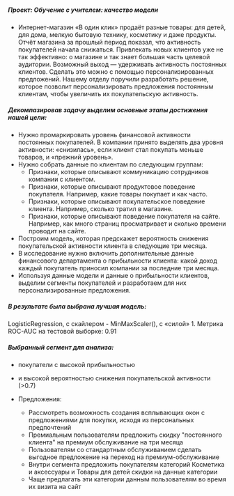 ##### Проект: Обучение с учителем: качество модели
- Интернет-магазин «В один клик» продаёт разные товары: для детей, для дома, мелкую бытовую технику, косметику и даже продукты. Отчёт магазина за прошлый период показал, что активность покупателей начала снижаться. Привлекать новых клиентов уже не так эффективно: о магазине и так знает большая часть целевой аудитории. Возможный выход — удерживать активность постоянных клиентов. Сделать это можно с помощью персонализированных предложений.
Нашему отделу поручили разработать решение, которое позволит персонализировать предложения постоянным клиентам, чтобы увеличить их покупательскую активность.
##### Декомпазировав задачу выделим основные этапы достижения нашей цели:
- Нужно промаркировать уровень финансовой активности постоянных покупателей. В компании принято выделять два уровня активности: «снизилась», если клиент стал покупать меньше товаров, и «прежний уровень».
- Нужно собрать данные по клиентам по следующим группам:
    - Признаки, которые описывают коммуникацию сотрудников компании с клиентом.
    - Признаки, которые описывают продуктовое поведение покупателя. Например, какие товары покупает и как часто.
    - Признаки, которые описывают покупательское поведение клиента. Например, сколько тратил в магазине.
    - Признаки, которые описывают поведение покупателя на сайте. Например, как много страниц просматривает и сколько времени проводит на сайте.
- Построим модель, которая предскажет вероятность снижения покупательской активности клиента в следующие три месяца.
- В исследование нужно включить дополнительные данные финансового департамента о прибыльности клиента: какой доход каждый покупатель приносил компании за последние три месяца.
- Используя данные модели и данные о прибыльности клиентов, выделим сегменты покупателей и разработаем для них персонализированные предложения.
##### В результате была выбрана лучшая модель:

LogisticRegression, с скайлером - MinMaxScaler(), с «силой» 1.
Метрика ROC-AUC на тестовой выборке: 0.91
##### Выбранный сегмент для анализа:  

- покупатели с высокой прибыльностью
- и высокой вероятностью снижения покупательской активности (>0.7) 


- Предложения:
  - Рассмотреть возможность создания всплывающих окон с предложениями для покупки, исходя из персональных предпочтений
  - Премиальным пользователям предложить скидку "постоянного клиента" на премиум обслуживание на три месяца
  - Пользователям со стандартным обслуживанием сделать выгодное предложение на переход на премиум-обслуживание
  - Внутри сегмента предложить покупателям категорий Косметика и аксессуары и Товары для детей скидки на данные категории
  - Чаще предлагать эти категории данным пользователям во время их визита на сайт